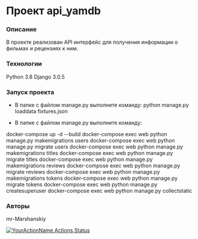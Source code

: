 # Проект api_yamdb
### Описание
В проекте реализован API интерфейс для получения информации о фильмах и рецензиях к ним.
### Технологии
Python 3.8
Django 3.0.5
### Запуск проекта 
- В папке с файлом manage.py выполните команду:
python manage.py loaddata fixtures.json

- В папке с файлом manage.py выполните команду:

docker-compose up -d --build
docker-compose exec web python manage.py makemigrations users
docker-compose exec web python manage.py migrate users
docker-compose exec web python manage.py makemigrations titles
docker-compose exec web python manage.py migrate titles
docker-compose exec web python manage.py makemigrations reviews
docker-compose exec web python manage.py migrate reviews
docker-compose exec web python manage.py makemigrations tokens
docker-compose exec web python manage.py migrate tokens
docker-compose exec web python manage.py createsuperuser
docker-compose exec web python manage.py collectstatic
### Авторы
mr-Marshanskiy

[![YourActionName Actions Status](https://github.com/mr-Marshanskiy/yamdb_final/workflows/yamdb_workflow.yml/badge.svg)](https://github.com/mr-Marshanskiy/yamdb_final/actions)